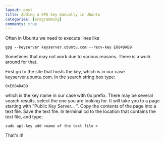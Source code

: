 ```yaml
---
layout: post
title: Adding a GPG key manually in Ubuntu
categories: [programming]
comments: true 
---
```

Often in Ubuntu we need to execute lines like

    gpg --keyserver keyserver.ubuntu.com --recv-key E084DAB9

<!-- more --> Sometimes that may not work due to various reasons. There is a work around for that. 

First go to the site that hosts the key, which is in our case keyserver.ubuntu.com. In the search string box 
type: 

    0xE084DAB9

which is the key name in our case with 0x prefix. There may be several search results, select the one you are 
looking for. It will take you to a page starting with "Public Key Server&#x2026; ". Copy the contents of the page into a
text file. Save the text file. In terminal cd to the location that contains the text file, and type:

    sudo apt-key add <name of the text file >

That's it!